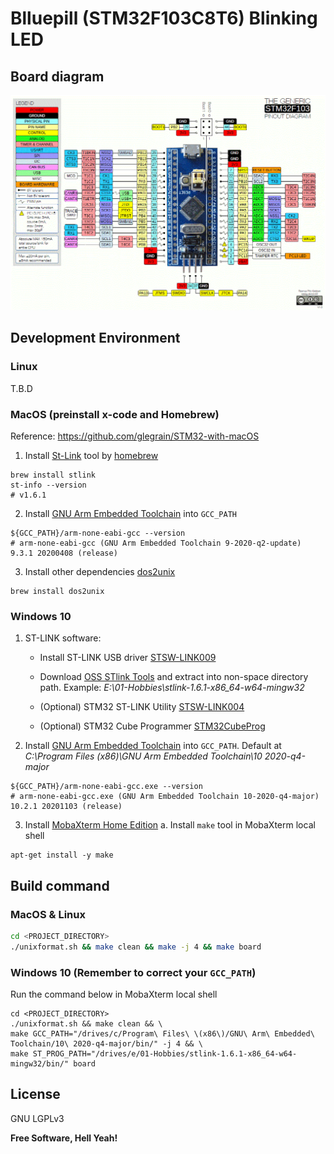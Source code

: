 # Blluepill (STM32F103C8T6) Blinking LED

## Board diagram
![Bluepill Pin Diagram](Images/Bluepill-Pin-Details.png)

## Development Environment

### Linux
T.B.D

### MacOS (preinstall x-code and Homebrew)
Reference: https://github.com/glegrain/STM32-with-macOS

1. Install [St-Link](https://github.com/texane/stlink) tool by [homebrew](https://formulae.brew.sh/formula/stlink)
```
brew install stlink
st-info --version
# v1.6.1
```

2. Install [GNU Arm Embedded Toolchain](https://developer.arm.com/tools-and-software/open-source-software/developer-tools/gnu-toolchain/gnu-rm/downloads) into `GCC_PATH`
```
${GCC_PATH}/arm-none-eabi-gcc --version
# arm-none-eabi-gcc (GNU Arm Embedded Toolchain 9-2020-q2-update) 9.3.1 20200408 (release)
```

3. Install other dependencies [dos2unix](https://formulae.brew.sh/formula/dos2unix)
```
brew install dos2unix
```

### Windows 10
1. ST-LINK software:

	+ Install ST-LINK USB driver [STSW-LINK009](https://www.st.com/en/development-tools/stsw-link009.html)

	+ Download [OSS STlink Tools](https://github.com/stlink-org/stlink/releases/tag/v1.6.1) and extract into non-space directory path. Example: *E:\01-Hobbies\stlink-1.6.1-x86_64-w64-mingw32*

	+ (Optional) STM32 ST-LINK Utility [STSW-LINK004](https://www.st.com/content/st_com/en/products/development-tools/software-development-tools/stm32-software-development-tools/stm32-programmers/stsw-link004.html)

	+ (Optional) STM32 Cube Programmer [STM32CubeProg](https://www.st.com/content/st_com/en/products/development-tools/software-development-tools/stm32-software-development-tools/stm32-programmers/stm32cubeprog.html)

2. Install [GNU Arm Embedded Toolchain](https://developer.arm.com/tools-and-software/open-source-software/developer-tools/gnu-toolchain/gnu-rm/downloads) into `GCC_PATH`. Default at *C:\Program Files (x86)\GNU Arm Embedded Toolchain\10 2020-q4-major*
```
${GCC_PATH}/arm-none-eabi-gcc.exe --version
# arm-none-eabi-gcc.exe (GNU Arm Embedded Toolchain 10-2020-q4-major) 10.2.1 20201103 (release)
```

3. Install [MobaXterm Home Edition](https://mobaxterm.mobatek.net/download.html)
	a. Install `make` tool in MobaXterm local shell
```
apt-get install -y make
```

## Build command

### MacOS & Linux
```sh
cd <PROJECT_DIRECTORY>
./unixformat.sh && make clean && make -j 4 && make board
```

### Windows 10 (Remember to correct your `GCC_PATH`)
Run the command below in MobaXterm local shell
```
cd <PROJECT_DIRECTORY>
./unixformat.sh && make clean && \
make GCC_PATH="/drives/c/Program\ Files\ \(x86\)/GNU\ Arm\ Embedded\ Toolchain/10\ 2020-q4-major/bin/" -j 4 && \
make ST_PROG_PATH="/drives/e/01-Hobbies/stlink-1.6.1-x86_64-w64-mingw32/bin/" board
```

License
----

GNU LGPLv3


**Free Software, Hell Yeah!**
